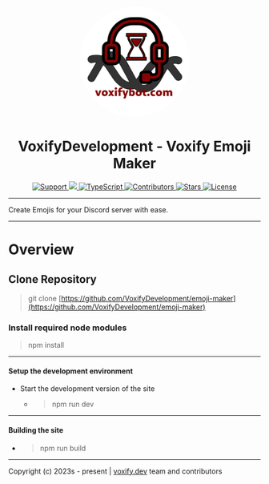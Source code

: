 <div align="center">
    <img style="border-radius:50%;" width="220" height="220" src="./src/assets/logo.png" alt="logo">
</div>
<div align="center">
    <h1>VoxifyDevelopment - Voxify Emoji Maker</h1>
    <a href="https://discord.gg/wUXQt9hb84">
        <img src="https://img.shields.io/discord/1193746466620055672.svg?colorB=Blue&logo=discord&label=Support+%26+Community&style=for-the-badge" alt="Support">
    </a>
    <a href="https://github.com/VoxifyDevelopment/emoji-maker/issues">
        <img src="https://img.shields.io/github/issues/VoxifyDevelopment/emoji-maker.svg?style=for-the-badge">
    </a>
    <a href="https://www.typescriptlang.org/">
        <img src="https://img.shields.io/badge/TypeScript-grey?style=for-the-badge&logo=typescript" alt="TypeScript">
    </a>
    <a href="https://github.com/VoxifyDevelopment/emoji-maker/graphs/contributors">
        <img src="https://img.shields.io/github/contributors/VoxifyDevelopment/emoji-maker.svg?style=for-the-badge" alt="Contributors">
    </a>
    <a href="https://github.com/VoxifyDevelopment/emoji-maker/stargazers">
        <img src="https://img.shields.io/github/stars/VoxifyDevelopment/emoji-maker.svg?style=for-the-badge" alt="Stars">
    </a>
    <a href="https://opensource.org/licenses/GPL-3.0">
        <img src="https://img.shields.io/badge/License-GPL%203.0-blue.svg?style=for-the-badge" alt="License">
    </a>
</div>

---

Create Emojis for your Discord server with ease.

---

# Overview

## Clone Repository

> git clone [https://github.com/VoxifyDevelopment/emoji-maker](https://github.com/VoxifyDevelopment/emoji-maker)

### Install required node modules

> npm install

---

#### Setup the development environment

- Start the development version of the site
  - > npm run dev

---

#### Building the site

- > npm run build

---

Copyright (c) 2023s - present | [voxify.dev](https://voxify.dev/) team and contributors
